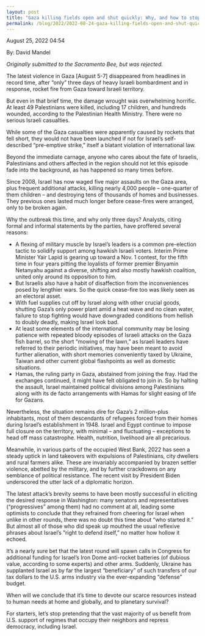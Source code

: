 ```yaml
---
layout: post
title: "Gaza killing fields open and shut quickly: Why, and how to stop the carnage"
permalink: /blog/2022/2022-08-24-gaza-killing-fields-open-and-shut-quickly-why-and-how-to-stop-the-carnage/
---
```

August 25, 2022 04:54

By: David Mandel

*Originally submitted to the Sacramento Bee, but was rejected.*

The latest violence in Gaza [August 5-7] disappeared from headlines in record time, after “only” three days of heavy Israeli bombardment and in response, rocket fire from Gaza toward Israeli territory.

But even in that brief time, the damage wrought was overwhelming horrific. At least 49 Palestinians were killed, including 17 children, and hundreds wounded, according to the Palestinian Health Ministry. There were no serious Israeli casualties.

While some of the Gaza casualties were apparently caused by rockets that fell short, they would not have been launched if not for Israel’s self-described “pre-emptive strike,” itself a blatant violation of international law.

Beyond the immediate carnage, anyone who cares about the fate of Israelis, Palestinians and others affected in the region should not let this episode fade into the background, as has happened so many times before.

Since 2008, Israel has now waged five major assaults on the Gaza area, plus frequent additional attacks, killing nearly 4,000 people – one-quarter of them children – and destroying tens of thousands of homes and businesses. They previous ones lasted much longer before cease-fires were arranged, only to be broken again.

Why the outbreak this time, and why only three days? Analysts, citing formal and informal statements by the parties, have proffered several reasons:

* A flexing of military muscle by Israel’s leaders is a common pre-election tactic to solidify support among hawkish Israeli voters. Interim Prime Minister Yair Lapid is gearing up toward a Nov. 1 contest, for the fifth time in four years pitting the loyalists of former premier Binyamin Netanyahu against a diverse, shifting and also mostly hawkish coalition, united only around its opposition to him.
* But Israelis also have a habit of disaffection from the inconveniences posed by lengthier wars. So the quick cease-fire too was likely seen as an electoral asset.
* With fuel supplies cut off by Israel along with other crucial goods, shutting Gaza’s only power plant amid a heat wave and no clean water, failure to stop fighting would have downgraded conditions from hellish to doubly deadly, making Israel look bad.
* At least some elements of the international community may be losing patience with repeated bloody episodes of Israeli attacks on the Gaza fish barrel, so the short “mowing of the lawn,” as Israeli leaders have referred to their periodic initiatives, may have been meant to avoid further alienation, with short memories conveniently taxed by Ukraine, Taiwan and other current global flashpoints as well as domestic situations.
* Hamas, the ruling party in Gaza, abstained from joining the fray. Had the exchanges continued, it might have felt obligated to join in. So by halting the assault, Israel maintained political divisions among Palestinians along with its de facto arrangements with Hamas for slight easing of life for Gazans.

Nevertheless, the situation remains dire for Gaza’s 2 million-plus inhabitants, most of them descendants of refugees forced from their homes during Israel’s establishment in 1948. Israel and Egypt continue to impose full closure on the territory, with minimal – and fluctuating – exceptions to head off mass catastrophe. Health, nutrition, livelihood are all precarious.

Meanwhile, in various parts of the occupied West Bank, 2022 has seen a steady uptick in land takeovers with expulsions of Palestinians, city dwellers and rural farmers alike. These are invariably accompanied by brazen settler violence, abetted by the military, and by further crackdowns on any semblance of political resistance. The recent visit by President Biden underscored the utter lack of a diplomatic horizon.

The latest attack’s brevity seems to have been mostly successful in eliciting the desired response in Washington: many senators and representatives (“progressives” among them) had no comment at all, leading some optimists to conclude that they refrained from cheering for Israel when unlike in other rounds, there was no doubt this time about “who started it.” But almost all of those who did speak up mouthed the usual reflexive phrases about Israel’s “right to defend itself,” no matter how hollow it echoed.

It’s a nearly sure bet that the latest round will spawn calls in Congress for additional funding for Israel’s Iron Dome anti-rocket batteries (of dubious value, according to some experts) and other arms. Suddenly, Ukraine has supplanted Israel as by far the largest “beneficiary” of such transfers of our tax dollars to the U.S. arms industry via the ever-expanding “defense” budget.

When will we conclude that it’s time to devote our scarce resources instead to human needs at home and globally, and to planetary survival?

For starters, let’s stop pretending that the vast majority of us benefit from U.S. support of regimes that occupy their neighbors and repress democracy, including Israel.
